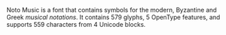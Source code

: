 Noto Music is a font that contains symbols for the modern, Byzantine and Greek _musical notations_. It contains 579 glyphs, 5 OpenType features, and supports 559 characters from 4 Unicode blocks.